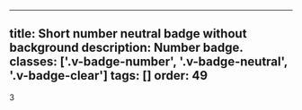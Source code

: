 <!--
 *              © 2025 Visa
 *
 * Licensed under the Apache License, Version 2.0 (the "License");
 * you may not use this file except in compliance with the License.
 * You may obtain a copy of the License at
 *
 *         http://www.apache.org/licenses/LICENSE-2.0
 *
 * Unless required by applicable law or agreed to in writing, software
 * distributed under the License is distributed on an "AS IS" BASIS,
 * WITHOUT WARRANTIES OR CONDITIONS OF ANY KIND, either express or implied.
 * See the License for the specific language governing permissions and
 * limitations under the License.
 *
 -->
---
title: Short number neutral badge without background
description: Number badge.
classes: ['.v-badge-number', '.v-badge-neutral', '.v-badge-clear']
tags: []
order: 49
---

<div class="v-badge v-badge-number v-badge-neutral v-badge-clear v-typography-label-active">
  3
</div>
